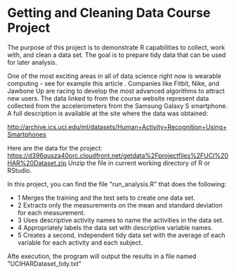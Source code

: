 # Getting and Cleaning Data Course Project

The purpose of this project is to demonstrate R capabilities to collect, work with, and clean a data set. The goal is to prepare tidy data that can be used for later analysis.

One of the most exciting areas in all of data science right now is wearable computing - see for example this article . Companies like Fitbit, Nike, and Jawbone Up are racing to develop the most advanced algorithms to attract new users. The data linked to from the course website represent data collected from the accelerometers from the Samsung Galaxy S smartphone. A full description is available at the site where the data was obtained:

http://archive.ics.uci.edu/ml/datasets/Human+Activity+Recognition+Using+Smartphones

Here are the data for the project:  https://d396qusza40orc.cloudfront.net/getdata%2Fprojectfiles%2FUCI%20HAR%20Dataset.zip
Unzip the file in current working directory of R or RStudio.

In this project, you can find the file "run_analysis.R" that does the following:
- 1 Merges the training and the test sets to create one data set.
- 2 Extracts only the measurements on the mean and standard deviation for each measurement.
- 3 Uses descriptive activity names to name the activities in the data set.
- 4 Appropriately labels the data set with descriptive variable names.
- 5 Creates a second, independent tidy data set with the average of each variable for each activity and each subject.

Afte execution, the program will output the results in a file named "UCIHARDataset_tidy.txt"
